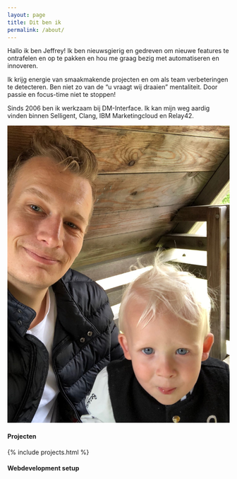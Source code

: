 ```yaml
---
layout: page
title: Dit ben ik
permalink: /about/
---
```



Hallo ik ben Jeffrey! Ik ben nieuwsgierig en gedreven om nieuwe features te ontrafelen en op te pakken en hou me graag bezig met automatiseren en innoveren.

Ik krijg energie van smaakmakende projecten en om als team verbeteringen te detecteren. Ben niet zo van de “u vraagt wij draaien” mentaliteit. Door passie en focus-time niet te stoppen!

Sinds 2006 ben ik werkzaam bij DM-Interface. Ik kan mijn weg aardig vinden binnen Selligent, Clang, IBM Marketingcloud en Relay42.

<img src="/images/ik.jpg" class="responsive-image"/>

<h4>Projecten</h4>
{% include projects.html %}

<h4>Webdevelopment setup</h4>